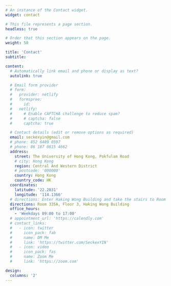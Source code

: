 ```yaml
---
# An instance of the Contact widget.
widget: contact

# This file represents a page section.
headless: true

# Order that this section appears on the page.
weight: 50

title: 'Contact'
subtitle:

content:
  # Automatically link email and phone or display as text?
  autolink: true

  # Email form provider
  # form:
  #   provider: netlify
  #   formspree:
  #     id:
  #   netlify:
  #     # Enable CAPTCHA challenge to reduce spam?
  #     # captcha: false
  #     captcha: true

  # Contact details (edit or remove options as required)
  email: seckexyin@gmail.com
  # phone: 852 6489 0597
  # phone: 86 187 0815 4662
  address:
    street: The University of Hong Kong, Pokfulam Road
    # city: Hong Kong
    region: Central And Western District
    # postcode: '000000'
    country: Hong Kong
    country_code: HK
  coordinates:
    latitude: '22.2831'
    longitude: '114.1366'
  # directions: Enter Haking Wong Building and take the stairs to Room 335A on Floor 3
  directions: Room 335A, Floor 3, Haking Wong Building
  office_hours:
    - 'Weekdays 09:00 to 17:00'
  # appointment_url: 'https://calendly.com'
  # contact_links:
  #   - icon: twitter
  #     icon_pack: fab
  #     name: DM Me
  #     link: 'https://twitter.com/SeckexYIN'
  #   - icon: video
  #     icon_pack: fas
  #     name: Zoom Me
  #     link: 'https://zoom.com'

design:
  columns: '2'
---
```


